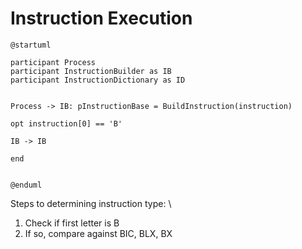 # Instruction Execution

```plantuml
@startuml

participant Process
participant InstructionBuilder as IB
participant InstructionDictionary as ID


Process -> IB: pInstructionBase = BuildInstruction(instruction)

opt instruction[0] == 'B'

IB -> IB

end


@enduml
```

Steps to determining instruction type: \
1. Check if first letter is B
2. If so, compare against BIC, BLX, BX
